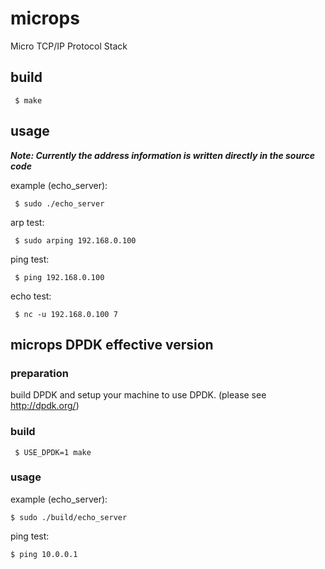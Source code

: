 microps
=======

Micro TCP/IP Protocol Stack

## build

```
 $ make
```

## usage

***Note: Currently the address information is written directly in the source code***

example (echo_server):

```
 $ sudo ./echo_server
```

arp test:

```
 $ sudo arping 192.168.0.100
```

ping test:

```
 $ ping 192.168.0.100
```

echo test:

```
 $ nc -u 192.168.0.100 7
```

## microps DPDK effective version

### preparation

build DPDK and setup your machine to use DPDK. (please see http://dpdk.org/)

### build

```
 $ USE_DPDK=1 make
```

### usage

example (echo_server):  

```
$ sudo ./build/echo_server
```

ping test:  

```
$ ping 10.0.0.1
```
